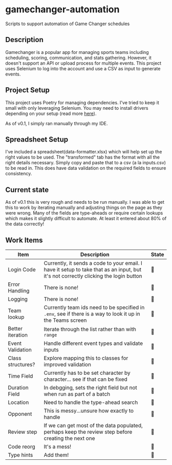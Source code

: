 # gamechanger-automation
Scripts to support automation of Game Changer schedules

## Description

Gamechanger is a popular app for managing sports teams including scheduling, scoring, communication, and stats gathering. However, it doesn't support an API or upload process for multiple events. This project uses Selenium to log into the account and use a CSV as input to generate events.

## Project Setup

This project uses Poetry for managing dependencies. I've tried to keep it small with only leveraging Selenium. You may need to install drivers depending on your setup (read more [here](https://www.browserstack.com/guide/python-selenium-to-run-web-automation-test)).

As of v0.1, I simply ran manually through my IDE.

## Spreadsheet Setup

I've included a spreadsheet(data-formatter.xlsx) which will help set up the right values to be used. The "transformed" tab has the format with all the right details necessary. Simply copy and paste that to a csv (a la inputs.csv) to be read in. This does have data validation on the required fields to ensure consistency.

## Current state

As of v0.1 this is very rough and needs to be run manually. I was able to get this to work by iterating manually and adjusting things on the page as they were wrong. Many of the fields are type-aheads or require certain lookups which makes it slightly difficult to automate. At least it entered about 80% of the data correctly!

## Work Items

|Item|Description|State|
|----|----|---|
|Login Code|Currently, it sends a code to your email. I have it setup to take that as an input, but it's not correctly clicking the login button|:construction:|
|Error Handling|There is none!|:construction:|
|Logging|There is none!|:construction:|
|Team lookup|Currently team ids need to be specified in `.env`, see if there is a way to look it up in the Teams screen|:construction:|
|Better iteration|Iterate through the list rather than with `range`|:construction:|
|Event Validation|Handle different event types and validate inputs|:construction:|
|Class structures?|Explore mapping this to classes for improved validation|:construction:|
|Time Field|Currently has to be set character by character... see if that can be fixed|:construction:|
|Duration Field|In debgging, sets the right field but not when run as part of a batch|:construction:|
|Location|Need to handle the type-ahead search|:construction:|
|Opponent|This is messy...unsure how exactly to handle|:construction:|
|Review step|If we can get most of the data populated, perhaps keep the review step before creating the next one|:construction:|
|Code reorg|It's a mess!|:construction:|
|Type hints|Add them!|:construction:|